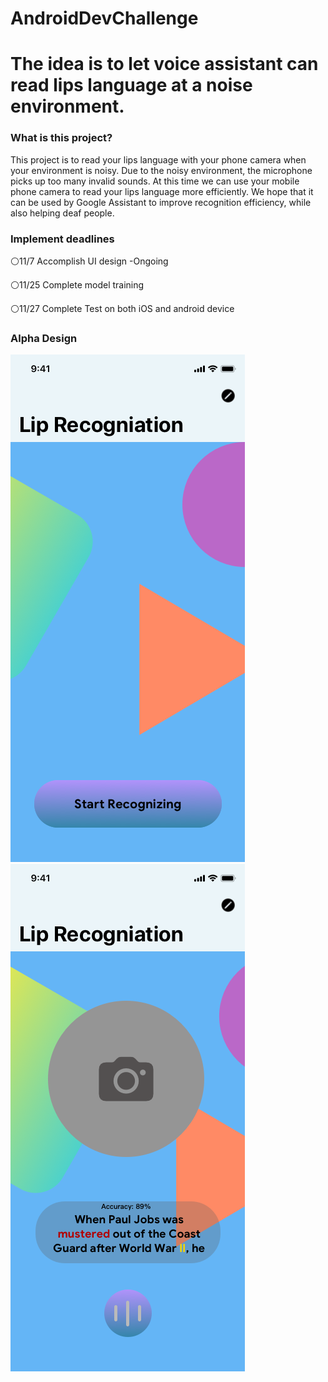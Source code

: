 # AndroidDevChallenge 
# The idea is to let voice assistant can read lips language at a noise environment.
### What is this project?
This project is to read your lips language with your phone camera when your environment is noisy. Due to the noisy environment, the microphone picks up too many invalid sounds. At this time we can use your mobile phone camera to read your lips language more efficiently. We hope that it can be used by Google Assistant to improve recognition efficiency, while also helping deaf people.
### Implement deadlines 
⚪11/7 Accomplish UI design -Ongoing

⚪11/25 Complete model training 

⚪11/27 Complete Test on both iOS and android device 
### Alpha Design

![Startup Page](img/1.png) ![Recognition Page](img/2.png)
